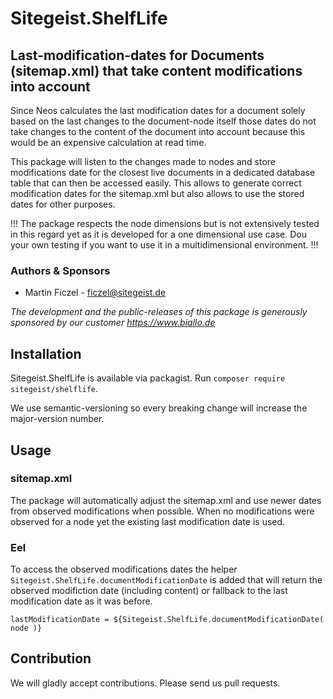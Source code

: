 # Sitegeist.ShelfLife
## Last-modification-dates for Documents (sitemap.xml) that take content modifications into account

Since Neos calculates the last modification dates for a document solely based on the last changes to the document-node itself those dates do not take changes to the content of the document into account because this would be an expensive calculation at read time.

This package will listen to the changes made to nodes and store modifications date for the closest live documents in a dedicated database table that can then be accessed easily. This allows to generate correct modification dates for the sitemap.xml but also allows to use the stored dates for other purposes.

!!! The package respects the node dimensions but is not extensively tested in this regard yet as it is developed for a one dimensional use case. Dou your own testing if you want to use it in a multidimensional environment. !!!

### Authors & Sponsors

* Martin Ficzel - ficzel@sitegeist.de

*The development and the public-releases of this package is generously sponsored
by our customer https://www.biallo.de*

## Installation

Sitegeist.ShelfLife is available via packagist. Run `composer require sitegeist/shelflife`.

We use semantic-versioning so every breaking change will increase the major-version number.

## Usage 

### sitemap.xml

The package will automatically adjust the sitemap.xml and use newer dates from observed modifications when possible. When no modifications were observed for a node yet the existing last modification date is used.

### Eel 

To access the observed modifications dates the helper `Sitegeist.ShelfLife.documentModificationDate` is added that will return the observed modifiction date (including content) or fallback to the last modification date as it was before.

```neosfusion
lastModificationDate = ${Sitegeist.ShelfLife.documentModificationDate( node )}
```

## Contribution

We will gladly accept contributions. Please send us pull requests.
